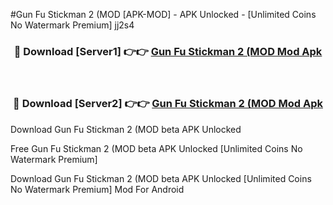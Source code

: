 #Gun Fu Stickman 2 (MOD [APK-MOD] - APK Unlocked - [Unlimited Coins No Watermark Premium] jj2s4



<div align="center">

<h3>🔴 Download [Server1] 👉👉 <a href="https://momento.my/?title=Gun_Fu_Stickman_2_(MOD">Gun Fu Stickman 2 (MOD Mod Apk</a></h3><br>

<h3>🔴 Download [Server2] 👉👉 <a href="https://momento.my/?title=Gun_Fu_Stickman_2_(MOD">Gun Fu Stickman 2 (MOD Mod Apk</a></h3>
</div>



Download Gun Fu Stickman 2 (MOD beta APK Unlocked

Free Gun Fu Stickman 2 (MOD beta APK Unlocked [Unlimited Coins No Watermark Premium]

Download Gun Fu Stickman 2 (MOD beta APK Unlocked [Unlimited Coins No Watermark Premium] Mod For Android
